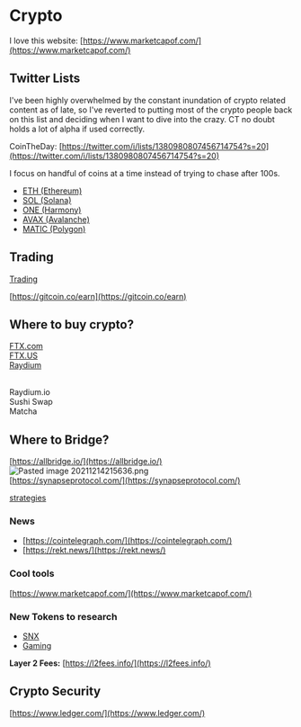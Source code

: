 # Crypto

I love this website: [https://www.marketcapof.com/](https://www.marketcapof.com/)

## Twitter Lists

I've been highly overwhelmed by the constant inundation of crypto related content as of late, so I've reverted to putting most of the crypto people back on this list and deciding when I want to dive into the crazy. CT no doubt holds a lot of alpha if used correctly.

CoinTheDay: [https://twitter.com/i/lists/1380980807456714754?s=20](https://twitter.com/i/lists/1380980807456714754?s=20)

I focus on handful of coins at a time instead of trying to chase after 100s.

-   [ETH (Ethereum)](https://etsplo.it/004%E2%9B%93Crypto/Coins/Layer+1/Ethereum/ETH+(Ethereum))
-   [SOL (Solana)](https://etsplo.it/004%E2%9B%93Crypto/Coins/Layer+1/Solana/SOL+(Solana))
-   [ONE (Harmony)](https://etsplo.it/004%E2%9B%93Crypto/Coins/Layer+2/ONE+(Harmony))
-   [AVAX (Avalanche)](https://etsplo.it/004%E2%9B%93Crypto/Coins/Layer+1/Avalanche/AVAX+(Avalanche))
-   [MATIC (Polygon)](https://etsplo.it/004%E2%9B%93Crypto/MATIC+(Polygon))

## Trading

[Trading](https://etsplo.it/004%E2%9B%93Crypto/Trading)

[https://gitcoin.co/earn](https://gitcoin.co/earn)

## Where to buy crypto?

[FTX.com](https://publish.obsidian.md/)  
[FTX.US](https://publish.obsidian.md/)  
[Raydium](https://publish.obsidian.md/)  
[](https://publish.obsidian.md/)  
[](https://publish.obsidian.md/)

Raydium.io  
Sushi Swap  
Matcha

## Where to Bridge?

[https://allbridge.io/](https://allbridge.io/)  
![Pasted image 20211214215636.png](https://publish-01.obsidian.md/access/3d2dc72f28193f2ce7183f25d94f1d36/004%E2%9B%93Crypto/Attachments/Pasted%20image%2020211214215636.png)  
[https://synapseprotocol.com/](https://synapseprotocol.com/)

[strategies](https://etsplo.it/004%E2%9B%93Crypto/strategies)

### News

-   [https://cointelegraph.com/](https://cointelegraph.com/)
-   [https://rekt.news/](https://rekt.news/)

### Cool tools

[https://www.marketcapof.com/](https://www.marketcapof.com/)

### New Tokens to research

-   [SNX](https://etsplo.it/004%E2%9B%93Crypto/Coins/SNX)
-   [Gaming](https://etsplo.it/004%E2%9B%93Crypto/%F0%9F%8E%AE+Gaming+Coins/Gaming)

**Layer 2 Fees:** [https://l2fees.info/](https://l2fees.info/)

## Crypto Security

[https://www.ledger.com/](https://www.ledger.com/)